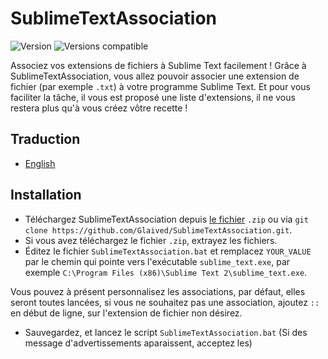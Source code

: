 # SublimeTextAssociation

![Version](http://img.shields.io/badge/Version-pre--release-green.svg?style=flat-square) ![Versions compatible](http://img.shields.io/badge/Windows->=W2000-lightgrey.svg?style=flat-square)

Associez vos extensions de fichiers à Sublime Text facilement !
Grâce à SublimeTextAssociation, vous allez pouvoir associer une extension de fichier (par exemple `.txt`) à votre programme Sublime Text. Et pour vous faciliter la tâche, il vous est proposé une liste d'extensions, il ne vous restera plus qu'à vous créez vôtre recette !

## Traduction

* [English](https://github.com/Glaived/SublimeTextAssociation/blob/master/README.md)

## Installation

* Téléchargez SublimeTextAssociation depuis [le fichier](https://github.com/Glaived/SublimeTextAssociation/archive/master.zip) `.zip` ou via `git clone https://github.com/Glaived/SublimeTextAssociation.git`.
* Si vous avez téléchargez le fichier `.zip`, extrayez les fichiers.
* Éditez le fichier `SublimeTextAssociation.bat` et remplacez `YOUR_VALUE` par le chemin qui pointe vers l'exécutable `sublime_text.exe`, par exemple `C:\Program Files (x86)\Sublime Text 2\sublime_text.exe`.

Vous pouvez à présent personnalisez les associations, par défaut, elles seront toutes lancées, si vous ne souhaitez pas une association, ajoutez `::` en début de ligne, sur l'extension de fichier non désirez.

* Sauvegardez, et lancez le script `SublimeTextAssociation.bat` (Si des message d'advertissements aparaissent, acceptez les)
